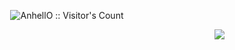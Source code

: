 <p align="center"><img src="https://profile-counter.glitch.me/{@suraj-k-s}/count.svg" alt="AnhellO :: Visitor's Count" /></p>

<img align="right" src="http://estruyf-github.azurewebsites.net/api/VisitorHit?user=suraj-k-s&repo=suraj-k-s&countColorcountColor&countColor=%237B1E7C"/>



